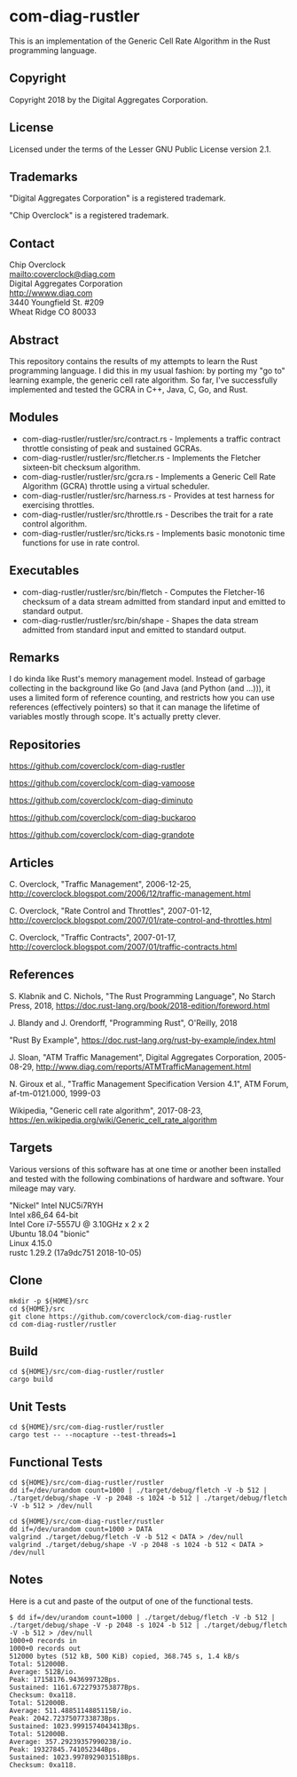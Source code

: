 # com-diag-rustler

This is an implementation of the Generic Cell Rate Algorithm in the Rust programming language.

## Copyright

Copyright 2018 by the Digital Aggregates Corporation.

## License

Licensed under the terms of the Lesser GNU Public License version 2.1.

## Trademarks

"Digital Aggregates Corporation" is a registered trademark.

"Chip Overclock" is a registered trademark.

## Contact

Chip Overclock    
<mailto:coverclock@diag.com>    
Digital Aggregates Corporation    
<http://wwww.diag.com>    
3440 Youngfield St. #209    
Wheat Ridge CO 80033    

## Abstract

This repository contains the results of my attempts to learn the Rust
programming language. I did this in my usual fashion: by porting my "go to"
learning example, the generic cell rate algorithm. So far, I've successfully
implemented and tested the GCRA in C++, Java, C, Go, and Rust.

## Modules

* com-diag-rustler/rustler/src/contract.rs - Implements a traffic contract throttle consisting of peak and sustained GCRAs.
* com-diag-rustler/rustler/src/fletcher.rs - Implements the Fletcher sixteen-bit checksum algorithm.
* com-diag-rustler/rustler/src/gcra.rs - Implements a Generic Cell Rate Algorithm (GCRA) throttle using a virtual scheduler.
* com-diag-rustler/rustler/src/harness.rs - Provides at test harness for exercising throttles.
* com-diag-rustler/rustler/src/throttle.rs - Describes the trait for a rate control algorithm.
* com-diag-rustler/rustler/src/ticks.rs - Implements basic monotonic time functions for use in rate control.

## Executables

* com-diag-rustler/rustler/src/bin/fletch - Computes the Fletcher-16 checksum of a data stream admitted from standard input and emitted to standard output.
* com-diag-rustler/rustler/src/bin/shape - Shapes the data stream admitted from standard input and emitted to standard output.

## Remarks

I do kinda like Rust's memory management model. Instead of garbage collecting
in the background like Go (and Java (and Python (and ...))), it uses a
limited form of reference counting, and restricts how you can use references
(effectively pointers) so that it can manage the lifetime of variables mostly
through scope. It's actually pretty clever.

## Repositories

<https://github.com/coverclock/com-diag-rustler>

<https://github.com/coverclock/com-diag-vamoose>

<https://github.com/coverclock/com-diag-diminuto>

<https://github.com/coverclock/com-diag-buckaroo>

<https://github.com/coverclock/com-diag-grandote>

## Articles

C. Overclock, "Traffic Management", 2006-12-25,
<http://coverclock.blogspot.com/2006/12/traffic-management.html>

C. Overclock, "Rate Control and Throttles", 2007-01-12,
<http://coverclock.blogspot.com/2007/01/rate-control-and-throttles.html>

C. Overclock, "Traffic Contracts", 2007-01-17,
<http://coverclock.blogspot.com/2007/01/traffic-contracts.html>

## References

S. Klabnik and C. Nichols, "The Rust Programming Language", No Starch Press,
2018, <https://doc.rust-lang.org/book/2018-edition/foreword.html>

J. Blandy and J. Orendorff, "Programming Rust", O'Reilly, 2018

"Rust By Example",
<https://doc.rust-lang.org/rust-by-example/index.html>

J. Sloan, "ATM Traffic Management", Digital Aggregates Corporation, 2005-08-29,
<http://www.diag.com/reports/ATMTrafficManagement.html>

N. Giroux et al., "Traffic Management Specification Version 4.1", ATM Forum,
af-tm-0121.000, 1999-03

Wikipedia, "Generic cell rate algorithm", 2017-08-23,
<https://en.wikipedia.org/wiki/Generic_cell_rate_algorithm>

## Targets

Various versions of this software has at one time or another been installed
and tested with the following combinations of hardware and software. Your
mileage may vary.

"Nickel"
Intel NUC5i7RYH    
Intel x86_64 64-bit    
Intel Core i7-5557U @ 3.10GHz x 2 x 2    
Ubuntu 18.04 "bionic"    
Linux 4.15.0    
rustc 1.29.2 (17a9dc751 2018-10-05)    

## Clone

    mkdir -p ${HOME}/src
    cd ${HOME}/src
    git clone https://github.com/coverclock/com-diag-rustler
    cd com-diag-rustler/rustler

## Build

    cd ${HOME}/src/com-diag-rustler/rustler
    cargo build

## Unit Tests

    cd ${HOME}/src/com-diag-rustler/rustler
    cargo test -- --nocapture --test-threads=1

## Functional Tests

    cd ${HOME}/src/com-diag-rustler/rustler
    dd if=/dev/urandom count=1000 | ./target/debug/fletch -V -b 512 | ./target/debug/shape -V -p 2048 -s 1024 -b 512 | ./target/debug/fletch -V -b 512 > /dev/null

    cd ${HOME}/src/com-diag-rustler/rustler
    dd if=/dev/urandom count=1000 > DATA
    valgrind ./target/debug/fletch -V -b 512 < DATA > /dev/null
    valgrind ./target/debug/shape -V -p 2048 -s 1024 -b 512 < DATA > /dev/null

## Notes

Here is a cut and paste of the output of one of the functional tests.

    $ dd if=/dev/urandom count=1000 | ./target/debug/fletch -V -b 512 | ./target/debug/shape -V -p 2048 -s 1024 -b 512 | ./target/debug/fletch -V -b 512 > /dev/null
    1000+0 records in
    1000+0 records out
    512000 bytes (512 kB, 500 KiB) copied, 368.745 s, 1.4 kB/s
    Total: 512000B.
    Average: 512B/io.
    Peak: 17158176.943699732Bps.
    Sustained: 1161.6722793753877Bps.
    Checksum: 0xa118.
    Total: 512000B.
    Average: 511.4885114885115B/io.
    Peak: 2042.7237507733873Bps.
    Sustained: 1023.9991574043413Bps.
    Total: 512000B.
    Average: 357.2923935799023B/io.
    Peak: 19327845.741052344Bps.
    Sustained: 1023.9978929031518Bps.
    Checksum: 0xa118.
